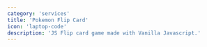 ```yaml
---
category: 'services'
title: 'Pokemon Flip Card'
icon: 'laptop-code'
description: 'JS Flip card game made with Vanilla Javascript.'
---
```

